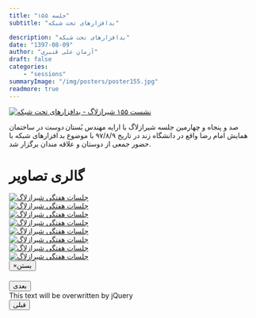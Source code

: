 ```yaml
---
title: "جلسه ۱۵۵"
subtitle: "بدافزارهای تحت شبکه"

description: "بدافزارهای تحت شبکه"
date: "1397-08-09"
author: "آرمان علی قنبری"
draft: false
categories:
    - "sessions"
summaryImage: "/img/posters/poster155.jpg"
readmore: true
---
```

[![نشست ۱۵۵ شیرازلاگ - بدافزارهای تحت شبکه](/img/posters/poster155.jpg)](/img/posters/poster155.jpg)
  
صد و پنجاه و چهارمین جلسه شیرازلاگ با ارایه مهندس بُستان دوست در ساختمان همایش امام رضا واقع در دانشگاه زند در تاریخ ۹۷/۸/۹ با موضوع بد افزارهای شبکه با حضور جمعی از دوستان و علاقه مندان برگزار شد.

<div class="row">
    <div class="col-lg-12">
        <h1 class="page-header">گالری تصاویر</h1>    
            <div class="col-lg-4 col-md-4 col-xs-6 thumb">
            <a class="thumbnail" href="#" data-image-id="" data-toggle="modal" data-title="نشست هفتگی شیرازلاگ با حضور جمعی از دوستان" data-caption="" data-image="/img/a1.jpg" data-target="#image-gallery">
              <img class="img-responsive" src="/img/a1.jpg" 
              alt="جلسات هفتگی شیرازلاگ">
            </a>
        </div>
            <div class="col-lg-4 col-md-4 col-xs-6 thumb">
            <a class="thumbnail" href="#" data-image-id="" data-toggle="modal" data-title="نشست هفتگی شیرازلاگ با حضور جمعی از دوستان" data-caption="" data-image="/img/a2.jpg" data-target="#image-gallery">
                <img class="img-responsive" src="/img/a2.jpg" 
                alt="جلسات هفتگی شیرازلاگ">
            </a>
        </div>
            <div class="col-lg-4 col-md-4 col-xs-6 thumb">
            <a class="thumbnail" href="#" data-image-id="" data-toggle="modal" data-title="نشست هفتگی شیرازلاگ با حضور جمعی از دوستان" data-caption="" data-image="../..//img/a3.jpg" data-target="#image-gallery">
                <img class="img-responsive" src="../..//img/a3.jpg" 
                alt="جلسات هفتگی شیرازلاگ">
            </a>
        </div>
        <div class="col-lg-4 col-md-4 col-xs-6 thumb">
        <a class="thumbnail" href="#" data-image-id="" data-toggle="modal" data-title="نشست هفتگی شیرازلاگ با حضور جمعی از دوستان" data-caption="" data-image="../..//img/a4.jpg" data-target="#image-gallery">
          <img class="img-responsive" src="/img/a4.jpg" 
          alt="جلسات هفتگی شیرازلاگ">
        </a>
    </div>
        <div class="col-lg-4 col-md-4 col-xs-6 thumb">
        <a class="thumbnail" href="#" data-image-id="" data-toggle="modal" data-title="نشست هفتگی شیرازلاگ با حضور جمعی از دوستان" data-caption="" data-image="/img/a5.jpg" data-target="#image-gallery">
          <img class="img-responsive" src="/img/a5.jpg" 
          alt="جلسات هفتگی شیرازلاگ">
        </a>
  </div>
        <div class="col-lg-4 col-md-4 col-xs-6 thumb">
        <a class="thumbnail" href="#" data-image-id="" data-toggle="modal" data-title="نشست هفتگی شیرازلاگ با حضور جمعی از دوستان" data-caption="" data-image="/img/a6.jpg" data-target="#image-gallery">
          <img class="img-responsive" src="/img/a6.jpg" 
          alt="جلسات هفتگی شیرازلاگ">
        </a>
</div>
        <div class="col-lg-4 col-md-4 col-xs-6 thumb">
        <a class="thumbnail" href="#" data-image-id="" data-toggle="modal" data-title="نشست هفتگی شیرازلاگ با حضور جمعی از دوستان" data-caption="" data-image="/img/a7.jpg" data-target="#image-gallery">
          <img class="img-responsive" src="/img/a7.jpg" 
          alt="جلسات هفتگی شیرازلاگ">
        </a>
</div>
        <div class="col-lg-4 col-md-4 col-xs-6 thumb">
        <a class="thumbnail" href="#" data-image-id="" data-toggle="modal" data-title="نشست هفتگی شیرازلاگ با حضور جمعی از دوستان" data-caption="" data-image="/img/a8.jpg" data-target="#image-gallery">
          <img class="img-responsive" src="/img/a8.jpg" 
          alt="جلسات هفتگی شیرازلاگ">
   </a>
</div>

<div class="modal fade" id="image-gallery" tabindex="-1" role="dialog" aria-labelledby="myModalLabel" aria-hidden="true">
    <div class="modal-dialog">
        <div class="modal-content">
            <div class="modal-header">
                <button type="button" class="close" data-dismiss="modal"><span aria-hidden="true">×</span><span class="sr-only">بستن</span></button>
                <h4 class="modal-title" id="image-gallery-title"></h4>
            </div>
            <div class="modal-body">
                <img id="image-gallery-image" class="img-responsive" src="">
            </div>
            <div class="modal-footer">
                <div class="col-md-2">
                    <button type="button" class="btn btn-primary" id="show-previous-image">بعدی</button>
                </div>
                <div class="col-md-8 text-justify" id="image-gallery-caption">
                    This text will be overwritten by jQuery
                </div>
                <div class="col-md-2">
                    <button type="button" id="show-next-image" class="btn btn-default">قبلی</button>
                </div>
            </div>
        </div>
    </div>
</div>





